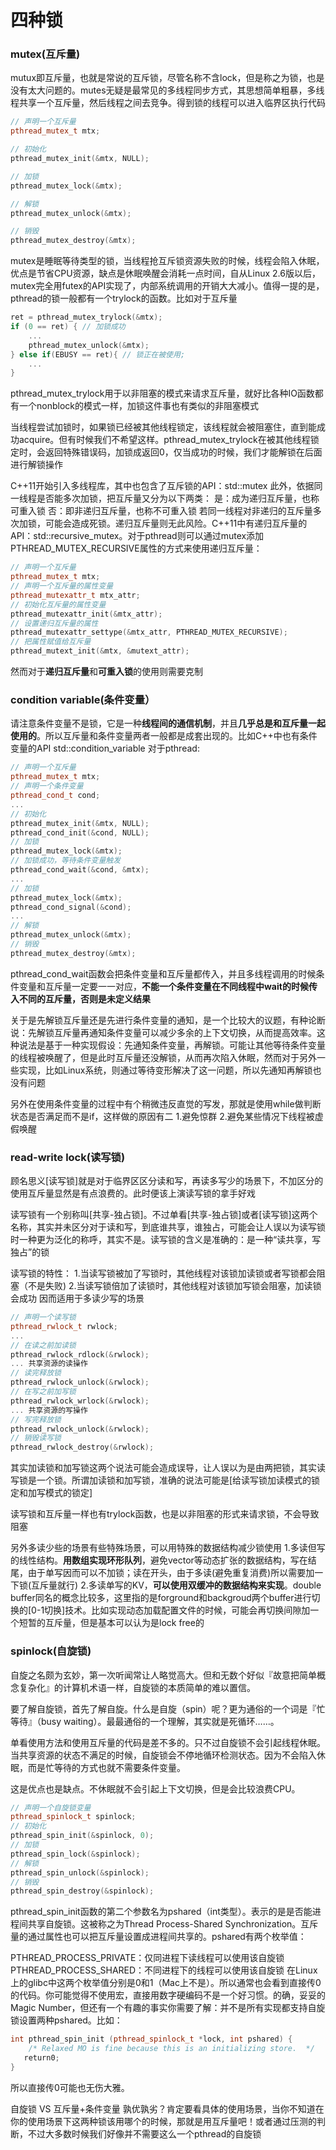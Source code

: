 # 四种锁

### mutex(互斥量)

mutux即互斥量，也就是常说的互斥锁，尽管名称不含lock，但是称之为锁，也是没有太大问题的。mutes无疑是最常见的多线程同步方式，其思想简单粗暴，多线程共享一个互斥量，然后线程之间去竞争。得到锁的线程可以进入临界区执行代码

```cpp
// 声明一个互斥量    
pthread_mutex_t mtx;

// 初始化 
pthread_mutex_init(&mtx, NULL);

// 加锁 
pthread_mutex_lock(&mtx);

// 解锁 
pthread_mutex_unlock(&mtx);

// 销毁
pthread_mutex_destroy(&mtx); 

```
mutex是睡眠等待类型的锁，当线程抢互斥锁资源失败的时候，线程会陷入休眠，优点是节省CPU资源，缺点是休眠唤醒会消耗一点时间，自从Linux 2.6版以后，mutex完全用futex的API实现了，内部系统调用的开销大大减小。值得一提的是，pthread的锁一般都有一个trylock的函数。比如对于互斥量

```cpp
ret = pthread_mutex_trylock(&mtx);
if (0 == ret) { // 加锁成功
    ... 
    pthread_mutex_unlock(&mtx);
} else if(EBUSY == ret){ // 锁正在被使用;
    ... 
}

```
pthread_mutex_trylock用于以非阻塞的模式来请求互斥量，就好比各种IO函数都有一个nonblock的模式一样，加锁这件事也有类似的非阻塞模式

当线程尝试加锁时，如果锁已经被其他线程锁定，该线程就会被阻塞住，直到能成功acquire。但有时候我们不希望这样。pthread_mutex_trylock在被其他线程锁定时，会返回特殊错误码，加锁成返回0，仅当成功的时候，我们才能解锁在后面进行解锁操作

C++11开始引入多线程库，其中也包含了互斥锁的API：std::mutex
此外，依据同一线程是否能多次加锁，把互斥量又分为以下两类：
是：成为递归互斥量，也称可重入锁
否：即非递归互斥量，也称不可重入锁
若同一线程对非递归的互斥量多次加锁，可能会造成死锁。递归互斥量则无此风险。C++11中有递归互斥量的API：std::recursive_mutex。对于pthread则可以通过mutex添加PTHREAD_MUTEX_RECURSIVE属性的方式来使用递归互斥量：

```cpp
// 声明一个互斥量 
pthread_mutex_t mtx; 
// 声明一个互斥量的属性变量 
pthread_mutexattr_t mtx_attr;  
// 初始化互斥量的属性变量 
pthread_mutexattr_init(&mtx_attr); 
// 设置递归互斥量的属性 
pthread_mutexattr_settype(&mtx_attr, PTHREAD_MUTEX_RECURSIVE);  
// 把属性赋值给互斥量 
pthread_mutext_init(&mtx, &mutext_attr);  

```
然而对于**递归互斥量**和**可重入锁**的使用则需要克制  


###  condition variable(条件变量）

请注意条件变量不是锁，它是一种**线程间的通信机制**，并且**几乎总是和互斥量一起使用的**。所以互斥量和条件变量两者一般都是成套出现的。比如C++中也有条件变量的API std::condition_variable
对于pthread:

```cpp
// 声明一个互斥量      
pthread_mutex_t mtx; 
// 声明一个条件变量 
pthread_cond_t cond; 
...  
// 初始化  
pthread_mutex_init(&mtx, NULL); 
pthread_cond_init(&cond, NULL);  
// 加锁   
pthread_mutex_lock(&mtx); 
// 加锁成功，等待条件变量触发 
pthread_cond_wait(&cond, &mtx);  
... 
// 加锁   
pthread_mutex_lock(&mtx); 
pthread_cond_signal(&cond); 
...  
// 解锁  
pthread_mutex_unlock(&mtx); 
// 销毁 
pthread_mutex_destroy(&mtx); 

```
pthread_cond_wait函数会把条件变量和互斥量都传入，并且多线程调用的时候条件变量和互斥量一定要一一对应，**不能一个条件变量在不同线程中wait的时候传入不同的互斥量，否则是未定义结果**

关于是先解锁互斥量还是先进行条件变量的通知，是一个比较大的议题，有种论断说：先解锁互斥量再通知条件变量可以减少多余的上下文切换，从而提高效率。这种说法是基于一种实现假设：先通知条件变量，再解锁。可能让其他等待条件变量的线程被唤醒了，但是此时互斥量还没解锁，从而再次陷入休眠，然而对于另外一些实现，比如Linux系统，则通过等待变形解决了这一问题，所以先通知再解锁也没有问题

另外在使用条件变量的过程中有个稍微违反直觉的写发，那就是使用while做判断状态是否满足而不是if，这样做的原因有二
1.避免惊群
2.避免某些情况下线程被虚假唤醒  

### read-write lock(读写锁)

顾名思义[读写锁]就是对于临界区区分读和写，再读多写少的场景下，不加区分的使用互斥量显然是有点浪费的。此时便该上演读写锁的拿手好戏

读写锁有一个别称叫[共享-独占锁]。不过单看[共享-独占锁]或者[读写锁]这两个名称，其实并未区分对于读和写，到底谁共享，谁独占，可能会让人误以为读写锁时一种更为泛化的称呼，其实不是。读写锁的含义是准确的：是一种“读共享，写独占”的锁

读写锁的特性：
1.当读写锁被加了写锁时，其他线程对该锁加读锁或者写锁都会阻塞（不是失败)
2.当读写锁倍加了读锁时，其他线程对该锁加写锁会阻塞，加读锁会成功
因而适用于多读少写的场景

```cpp
// 声明一个读写锁 
pthread_rwlock_t rwlock; 
... 
// 在读之前加读锁 
pthread_rwlock_rdlock(&rwlock);  
... 共享资源的读操作  
// 读完释放锁 
pthread_rwlock_unlock(&rwlock);  
// 在写之前加写锁 
pthread_rwlock_wrlock(&rwlock);   
... 共享资源的写操作  
// 写完释放锁 
pthread_rwlock_unlock(&rwlock);  
// 销毁读写锁 
pthread_rwlock_destroy(&rwlock); 

```
其实加读锁和加写锁这两个说法可能会造成误导，让人误以为是由两把锁，其实读写锁是一个锁。所谓加读锁和加写锁，准确的说法可能是[给读写锁加读模式的锁定和加写模式的锁定]

读写锁和互斥量一样也有trylock函数，也是以非阻塞的形式来请求锁，不会导致阻塞

另外多读少些的场景有些特殊场景，可以用特殊的数据结构减少锁使用
1.多读但写的线性结构。**用数组实现环形队列**，避免vector等动态扩张的数据结构，写在结尾，由于单写因而可以不加锁；读在开头，由于多读(避免重复消费)所以需要加一下锁(互斥量就行)
2.多读单写的KV，**可以使用双缓冲的数据结构来实现**。double buffer同名的概念比较多，这里指的是forground和backgroud两个buffer进行切换的[0-1切换]技术。比如实现动态加载配置文件的时候，可能会再切换间隙加一个短暂的互斥量，但是基本可以认为是lock free的  

### spinlock(自旋锁)

自旋之名颇为玄妙，第一次听闻常让人略觉高大。但和无数个好似『故意把简单概念复杂化』的计算机术语一样，自旋锁的本质简单的难以置信。

要了解自旋锁，首先了解自旋。什么是自旋（spin）呢？更为通俗的一个词是『忙等待』（busy waiting）。最最通俗的一个理解，其实就是死循环……。

单看使用方法和使用互斥量的代码是差不多的。只不过自旋锁不会引起线程休眠。当共享资源的状态不满足的时候，自旋锁会不停地循环检测状态。因为不会陷入休眠，而是忙等待的方式也就不需要条件变量。

这是优点也是缺点。不休眠就不会引起上下文切换，但是会比较浪费CPU。

```cpp
// 声明一个自旋锁变量 
pthread_spinlock_t spinlock;  
// 初始化    
pthread_spin_init(&spinlock, 0);  
// 加锁   
pthread_spin_lock(&spinlock);  
// 解锁  
pthread_spin_unlock(&spinlock);  
// 销毁   
pthread_spin_destroy(&spinlock);

```
pthread_spin_init函数的第二个参数名为pshared（int类型）。表示的是是否能进程间共享自旋锁。这被称之为Thread Process-Shared Synchronization。互斥量的通过属性也可以把互斥量设置成进程间共享的。pshared有两个枚举值：

PTHREAD_PROCESS_PRIVATE：仅同进程下读线程可以使用该自旋锁
PTHREAD_PROCESS_SHARED：不同进程下的线程可以使用该自旋锁
在Linux上的glibc中这两个枚举值分别是0和1（Mac上不是）。所以通常也会看到直接传0的代码。你可能觉得不使用宏，直接用数字硬编码不是一个好习惯。的确，妥妥的Magic Number，但还有一个有趣的事实你需要了解：并不是所有实现都支持自旋锁设置两种pshared。比如：

```cpp
int pthread_spin_init (pthread_spinlock_t *lock, int pshared) {     
    /* Relaxed MO is fine because this is an initializing store.  */     	atomic_store_relaxed (lock, 0);     
   return0; 
} 

```
所以直接传0可能也无伤大雅。

自旋锁 VS 互斥量+条件变量 孰优孰劣？肯定要看具体的使用场景，当你不知道在你的使用场景下这两种锁该用哪个的时候，那就是用互斥量吧！或者通过压测的判断，不过大多数时候我们好像并不需要这么一个pthread的自旋锁
